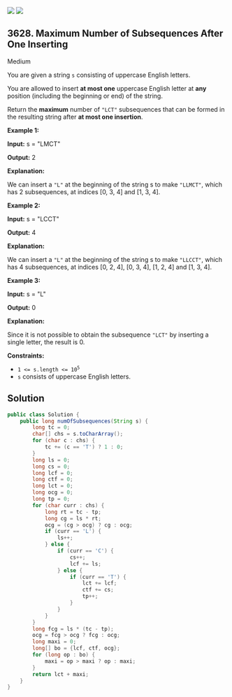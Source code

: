 [![](https://img.shields.io/github/stars/javadev/LeetCode-in-Java?label=Stars&style=flat-square)](https://github.com/javadev/LeetCode-in-Java)
[![](https://img.shields.io/github/forks/javadev/LeetCode-in-Java?label=Fork%20me%20on%20GitHub%20&style=flat-square)](https://github.com/javadev/LeetCode-in-Java/fork)

## 3628\. Maximum Number of Subsequences After One Inserting

Medium

You are given a string `s` consisting of uppercase English letters.

You are allowed to insert **at most one** uppercase English letter at **any** position (including the beginning or end) of the string.

Return the **maximum** number of `"LCT"` subsequences that can be formed in the resulting string after **at most one insertion**.

**Example 1:**

**Input:** s = "LMCT"

**Output:** 2

**Explanation:**

We can insert a `"L"` at the beginning of the string s to make `"LLMCT"`, which has 2 subsequences, at indices [0, 3, 4] and [1, 3, 4].

**Example 2:**

**Input:** s = "LCCT"

**Output:** 4

**Explanation:**

We can insert a `"L"` at the beginning of the string s to make `"LLCCT"`, which has 4 subsequences, at indices [0, 2, 4], [0, 3, 4], [1, 2, 4] and [1, 3, 4].

**Example 3:**

**Input:** s = "L"

**Output:** 0

**Explanation:**

Since it is not possible to obtain the subsequence `"LCT"` by inserting a single letter, the result is 0.

**Constraints:**

*   <code>1 <= s.length <= 10<sup>5</sup></code>
*   `s` consists of uppercase English letters.

## Solution

```java
public class Solution {
    public long numOfSubsequences(String s) {
        long tc = 0;
        char[] chs = s.toCharArray();
        for (char c : chs) {
            tc += (c == 'T') ? 1 : 0;
        }
        long ls = 0;
        long cs = 0;
        long lcf = 0;
        long ctf = 0;
        long lct = 0;
        long ocg = 0;
        long tp = 0;
        for (char curr : chs) {
            long rt = tc - tp;
            long cg = ls * rt;
            ocg = (cg > ocg) ? cg : ocg;
            if (curr == 'L') {
                ls++;
            } else {
                if (curr == 'C') {
                    cs++;
                    lcf += ls;
                } else {
                    if (curr == 'T') {
                        lct += lcf;
                        ctf += cs;
                        tp++;
                    }
                }
            }
        }
        long fcg = ls * (tc - tp);
        ocg = fcg > ocg ? fcg : ocg;
        long maxi = 0;
        long[] bo = {lcf, ctf, ocg};
        for (long op : bo) {
            maxi = op > maxi ? op : maxi;
        }
        return lct + maxi;
    }
}
```